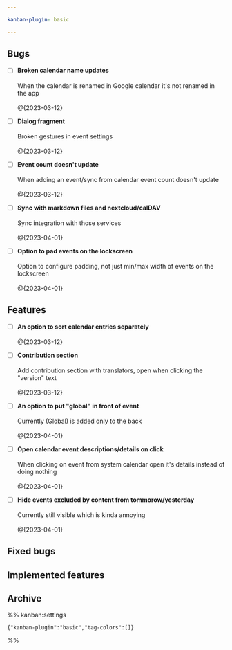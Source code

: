 ```yaml
---

kanban-plugin: basic

---
```


## Bugs

- [ ] **Broken calendar name updates**<br><br>When the calendar is renamed in Google calendar it's not renamed in the app<br><br>@{2023-03-12}
- [ ] **Dialog fragment**<br><br>Broken gestures in event settings<br><br>@{2023-03-12}
- [ ] **Event count doesn't update**<br><br>When adding an event/sync from calendar event count doesn't update<br><br>@{2023-03-12}
- [ ] **Sync with markdown files and nextcloud/calDAV**<br><br>Sync integration with those services<br><br>@{2023-04-01}
- [ ] **Option to pad events on the lockscreen**<br><br>Option to configure padding, not just min/max width of events on the lockscreen<br><br>@{2023-04-01}


## Features

- [ ] **An option to sort calendar entries separately**<br><br>@{2023-03-12}
- [ ] **Contribution section**<br><br>Add contribution section with translators, open when clicking the "version" text<br><br>@{2023-03-12}
- [ ] **An option to put "global" in front of event**<br><br>Currently (Global) is added only to the back<br><br>@{2023-04-01}
- [ ] **Open calendar event descriptions/details on click**<br><br>When clicking on event from system calendar open it's details instead of doing nothing<br><br>@{2023-04-01}
- [ ] **Hide events excluded by content from tommorow/yesterday**<br><br>Currently still visible which is kinda annoying<br><br>@{2023-04-01}


## Fixed bugs



## Implemented features



## Archive





%% kanban:settings
```
{"kanban-plugin":"basic","tag-colors":[]}
```
%%